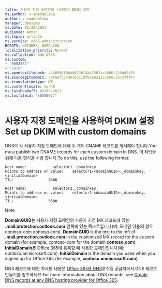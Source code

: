 ```yaml
---
title: 사용자 지정 도메인을 사용하여 DKIM 설정
ms.author: v-smandalika
author: v-smandalika
manager: dansimp
ms.date: 02/22/2021
audience: Admin
ms.topic: article
ms.service: o365-administration
ROBOTS: NOINDEX, NOFOLLOW
localization_priority: Normal
ms.collection: Adm_O365
ms.custom:
- "9002531"
- "7375"
ms.openlocfilehash: c448956f0dad0738f4de7507ec4686c738a90a55
ms.sourcegitcommit: 78fe9f33438cb0c19f0dab31253b5853b73f4f47
ms.translationtype: MT
ms.contentlocale: ko-KR
ms.lasthandoff: 03/05/2021
ms.locfileid: "50500957"
---
```

# <a name="set-up-dkim-with-custom-domains"></a><span data-ttu-id="1dae9-102">사용자 지정 도메인을 사용하여 DKIM 설정</span><span class="sxs-lookup"><span data-stu-id="1dae9-102">Set up DKIM with custom domains</span></span>

<span data-ttu-id="1dae9-103">DNS의 각 사용자 지정 도메인에 대해 두 개의 CNAME 레코드를 게시해야 합니다.</span><span class="sxs-lookup"><span data-stu-id="1dae9-103">You must publish two CNAME records for each custom domain in DNS.</span></span> <span data-ttu-id="1dae9-104">이 작업을 위해 다음 형식을 사용 합니다.</span><span class="sxs-lookup"><span data-stu-id="1dae9-104">To do this, use the following format:</span></span>

```console
Host name:            selector1._domainkey
Points to address or value:    selector1-<domainGUID>._domainkey.<initialDomain>
TTL:                3600

Host name:            selector2._domainkey
Points to address or value:    selector2-<domainGUID>._domainkey.<initialDomain>
TTL:                3600
```
> [!NOTE]
> <span data-ttu-id="1dae9-105">**DomainGUID는** 사용자 지정 도메인의 사용자 지정 MX 레코드에 있는 **.mail.protection.outlook.com** 왼쪽에 있는 텍스트입니다(예: 도메인 이름의 경우 contoso-com contoso.com). </span><span class="sxs-lookup"><span data-stu-id="1dae9-105">**DomainGUID** is the text to the left of **.mail.protection.outlook.com** in the customized MX record for the custom domain (for example, contoso-com for the domain **contoso.com**).</span></span> <span data-ttu-id="1dae9-106">**InitialDomain은** Office 365에 등록할 때 사용한 도메인입니다(예: contoso.onmicrosoft.com). </span><span class="sxs-lookup"><span data-stu-id="1dae9-106">**InitialDomain** is the domain you used when you signed up for Office 365 (for example, **contoso.onmicrosoft.com**).</span></span>

<span data-ttu-id="1dae9-107">DNS 레코드에 대한 자세한 내용은 [Office 365용 DNS](https://docs.microsoft.com/microsoft-365/admin/get-help-with-domains/create-dns-records-at-any-dns-hosting-provider)호스팅 공급자에서 DNS 레코드 만들기를 참조하세요.</span><span class="sxs-lookup"><span data-stu-id="1dae9-107">For more information about DNS records, see [Create DNS records at any DNS hosting provider for Office 365](https://docs.microsoft.com/microsoft-365/admin/get-help-with-domains/create-dns-records-at-any-dns-hosting-provider).</span></span>